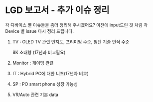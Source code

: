# LGD 보고서 - 추가 이슈 정리


각 디바이스 별 이슈들을 좀더 정리해 주시겠어요? 이전에 input드린 것 처럼 각 Device 별 issue 다시 정리 드립니다.
1. TV : OLED TV 관련 인지도, 프리미엄 수준, 첨단 기술 인식 수준

   8K
   초대형 (17년과 비교필요)

2. Monitor : 게이밍 관련 


3. IT : Hybrid PC에 대한 니즈(17년과 비교) 


4. SP : PO smart phone 성장 가능성


5. VR/Auto 관련 기본 data
